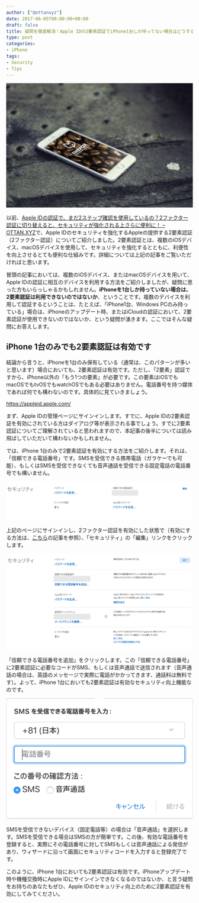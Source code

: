 ```yaml
---
author: ["@ottanxyz"]
date: 2017-06-05T00:00:00+00:00
draft: false
title: 疑問を徹底解消！Apple IDの2要素認証でiPhone1台しか持ってない場合はどうするの？
type: post
categories:
- iPhone
tags:
- Security
- Tips
---
```


![](170605-5934b3a6223c5.jpg)

以前、[Apple IDの認証で、まだ2ステップ確認を使用しているの？2ファクター認証に切り替えると、セキュリティが強化される上さらに便利に！ – OTTAN.XYZ](/posts/2016/12/apple-id-two-factor-authentication-5362/)で、Apple IDのセキュリティを強化するAppleの提供する2要素認証（2ファクター認証）についてご紹介しました。2要素認証とは、複数のiOSデバイス、macOSデバイスを使用して、セキュリティを強化するとともに、利便性を向上させるとても便利な仕組みです。詳細については上記の記事をご覧いただければと思います。

冒頭の記事においては、複数のiOSデバイス、またはmacOSデバイスを用いて、Apple IDの認証に相互のデバイスを利用する方法をご紹介しましたが、疑問に思った方もいらっしゃるかもしれません。**iPhoneを1台しか持っていない場合は、2要素認証は利用できないのではないか**、ということです。複数のデバイスを利用して認証するということは、たとえば、「iPhone1台、Windows PCのみ持っている」場合は、iPhoneのアップデート時、またはiCloudの認証において、2要素認証が使用できないのではないか、という疑問が湧きます。ここではそんな疑問にお答えします。

## iPhone 1台のみでも2要素認証は有効です

結論から言うと、iPhoneを1台のみ保有している（通常は、このパターンが多いと思います）場合においても、2要素認証は有効です。ただし、「2要素」認証ですから、iPhone以外の「もう1つの要素」が必要です。この要素はiOSでもmacOSでもtvOSでもwatchOSでもある必要はありません。電話番号を持つ媒体であれば何でも構わないのです。具体的に見ていきましょう。

<https://appleid.apple.com/>

まず、Apple IDの管理ページにサインインします。すでに、Apple IDの2要素認証を有効にされている方はダイアログ等が表示される事でしょう。すでに2要素認証についてご理解されていると思われますので、本記事の後半については読み飛ばしていただいて構わないかもしれません。

では、iPhone 1台のみで2要素認証を有効にする方法をご紹介します。それは、「信頼できる電話番号」です。SMSを受信できる携帯電話（ガラケーでも可能）、もしくはSMSを受信できなくても音声通話を受信できる固定電話の電話番号でも構いません。

![](170605-5934b8a0679da.png)

上記のページにサインインし、2ファクター認証を有効にした状態で（有効にする方法は、[こちら](/posts/2016/12/apple-id-two-factor-authentication-5362/)の記事を参照）、「セキュリティ」の「編集」リンクをクリックします。

![](170605-5934b93e6faca.png)

「信頼できる電話番号を追加」をクリックします。この「信頼できる電話番号」に2要素認証に必要なコードがSMS、もしくは音声通話で送信されます（音声通話の場合は、英語のメッセージで実際に電話がかかってきます、通話料は無料です）。よって、iPhone 1台においても2要素認証は有効なセキュリティ向上機能なのです。

![](170605-5934ba0088721.png)

SMSを受信できないデバイス（固定電話等）の場合は「音声通話」を選択します。SMSを受信できる場合はSMSの方が簡単です。この後、有効な電話番号を登録すると、実際にその電話番号に対してSMSもしくは音声通話による発信があり、ウィザードに沿って画面にセキュリティコードを入力すると登録完了です。

このように、iPhone 1台においても2要素認証は有効です。iPhoneアップデート時や機種交換時にApple IDにサインインできなくなるのではないか、と言う疑問をお持ちのあなたもぜひ、Apple IDのセキュリティ向上のために2要素認証を有効にしてみてください。
